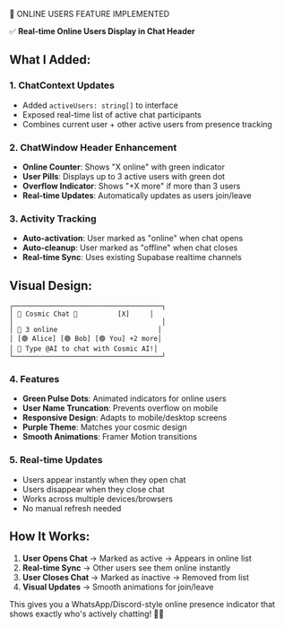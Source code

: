 🌟 ONLINE USERS FEATURE IMPLEMENTED

✅ **Real-time Online Users Display in Chat Header**

## What I Added:

### 1. **ChatContext Updates**
- Added `activeUsers: string[]` to interface
- Exposed real-time list of active chat participants
- Combines current user + other active users from presence tracking

### 2. **ChatWindow Header Enhancement**
- **Online Counter**: Shows "X online" with green indicator
- **User Pills**: Displays up to 3 active users with green dot
- **Overflow Indicator**: Shows "+X more" if more than 3 users
- **Real-time Updates**: Automatically updates as users join/leave

### 3. **Activity Tracking**
- **Auto-activation**: User marked as "online" when chat opens
- **Auto-cleanup**: User marked as "offline" when chat closes
- **Real-time Sync**: Uses existing Supabase realtime channels

## Visual Design:

```
┌─────────────────────────────────────┐
│ 💫 Cosmic Chat 👑          [X]     │
│                                     │
│ 👥 3 online                         │
│ [🟢 Alice] [🟢 Bob] [🟢 You] +2 more│
│ 🤖 Type @AI to chat with Cosmic AI!│
└─────────────────────────────────────┘
```

### 4. **Features**
- **Green Pulse Dots**: Animated indicators for online users
- **User Name Truncation**: Prevents overflow on mobile
- **Responsive Design**: Adapts to mobile/desktop screens
- **Purple Theme**: Matches your cosmic design
- **Smooth Animations**: Framer Motion transitions

### 5. **Real-time Updates**
- Users appear instantly when they open chat
- Users disappear when they close chat
- Works across multiple devices/browsers
- No manual refresh needed

## How It Works:

1. **User Opens Chat** → Marked as active → Appears in online list
2. **Real-time Sync** → Other users see them online instantly  
3. **User Closes Chat** → Marked as inactive → Removed from list
4. **Visual Updates** → Smooth animations for join/leave

This gives you a WhatsApp/Discord-style online presence indicator that shows exactly who's actively chatting! 🚀✨
